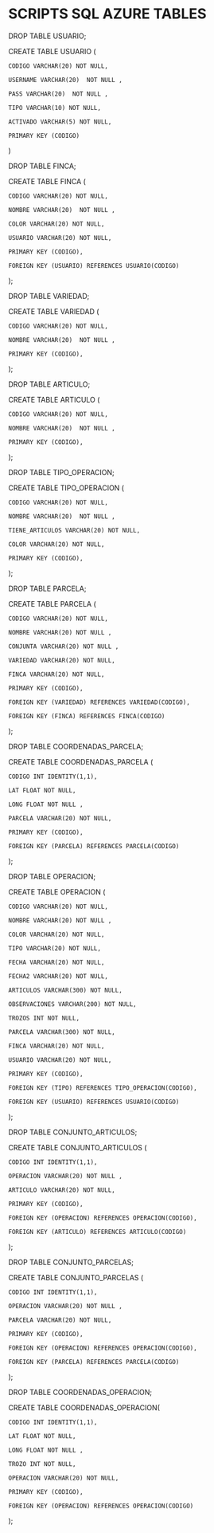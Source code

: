 # SCRIPTS SQL AZURE TABLES

DROP TABLE USUARIO;

CREATE TABLE USUARIO (

    CODIGO VARCHAR(20) NOT NULL,
    
    USERNAME VARCHAR(20)  NOT NULL , 
    
    PASS VARCHAR(20)  NOT NULL ,
    
    TIPO VARCHAR(10) NOT NULL,
    
    ACTIVADO VARCHAR(5) NOT NULL,
    
    PRIMARY KEY (CODIGO)
    
)

DROP TABLE FINCA;

CREATE TABLE FINCA (

    CODIGO VARCHAR(20) NOT NULL,
    
    NOMBRE VARCHAR(20)  NOT NULL , 
    
    COLOR VARCHAR(20) NOT NULL,
    
    USUARIO VARCHAR(20) NOT NULL,
    
    PRIMARY KEY (CODIGO),
    
    FOREIGN KEY (USUARIO) REFERENCES USUARIO(CODIGO)
    
);

DROP TABLE VARIEDAD;

CREATE TABLE VARIEDAD (

    CODIGO VARCHAR(20) NOT NULL,
    
    NOMBRE VARCHAR(20)  NOT NULL , 
    
    PRIMARY KEY (CODIGO),
    
);

DROP TABLE ARTICULO;

CREATE TABLE ARTICULO (

    CODIGO VARCHAR(20) NOT NULL,
    
    NOMBRE VARCHAR(20)  NOT NULL ,
    
    PRIMARY KEY (CODIGO),
    
);

DROP TABLE TIPO_OPERACION;

CREATE TABLE TIPO_OPERACION (

    CODIGO VARCHAR(20) NOT NULL,
    
    NOMBRE VARCHAR(20)  NOT NULL , 
    
    TIENE_ARTICULOS VARCHAR(20) NOT NULL,
    
    COLOR VARCHAR(20) NOT NULL,
    
    PRIMARY KEY (CODIGO),
    
);


DROP TABLE PARCELA;

CREATE TABLE PARCELA (

    CODIGO VARCHAR(20) NOT NULL,
    
    NOMBRE VARCHAR(20) NOT NULL , 
    
    CONJUNTA VARCHAR(20) NOT NULL ,
    
    VARIEDAD VARCHAR(20) NOT NULL,
    
    FINCA VARCHAR(20) NOT NULL,
    
    PRIMARY KEY (CODIGO),
    
    FOREIGN KEY (VARIEDAD) REFERENCES VARIEDAD(CODIGO),
    
    FOREIGN KEY (FINCA) REFERENCES FINCA(CODIGO)
    
);

DROP TABLE COORDENADAS_PARCELA;

CREATE TABLE COORDENADAS_PARCELA (

    CODIGO INT IDENTITY(1,1),
    
    LAT FLOAT NOT NULL,
    
    LONG FLOAT NOT NULL ,
    
    PARCELA VARCHAR(20) NOT NULL,
    
    PRIMARY KEY (CODIGO),
    
    FOREIGN KEY (PARCELA) REFERENCES PARCELA(CODIGO)
    
);

DROP TABLE OPERACION;

CREATE TABLE OPERACION (

    CODIGO VARCHAR(20) NOT NULL,
    
    NOMBRE VARCHAR(20) NOT NULL , 
    
    COLOR VARCHAR(20) NOT NULL,
    
    TIPO VARCHAR(20) NOT NULL,
    
    FECHA VARCHAR(20) NOT NULL,
    
    FECHA2 VARCHAR(20) NOT NULL,
    
    ARTICULOS VARCHAR(300) NOT NULL,
    
    OBSERVACIONES VARCHAR(200) NOT NULL,
    
    TROZOS INT NOT NULL,
    
    PARCELA VARCHAR(300) NOT NULL,
    
    FINCA VARCHAR(20) NOT NULL,
    
    USUARIO VARCHAR(20) NOT NULL,
    
    PRIMARY KEY (CODIGO),
    
    FOREIGN KEY (TIPO) REFERENCES TIPO_OPERACION(CODIGO),
    
    FOREIGN KEY (USUARIO) REFERENCES USUARIO(CODIGO)
);

DROP TABLE CONJUNTO_ARTICULOS;

CREATE TABLE CONJUNTO_ARTICULOS (

    CODIGO INT IDENTITY(1,1),
    
    OPERACION VARCHAR(20) NOT NULL ,
    
    ARTICULO VARCHAR(20) NOT NULL,
    
    PRIMARY KEY (CODIGO),
    
    FOREIGN KEY (OPERACION) REFERENCES OPERACION(CODIGO),
    
    FOREIGN KEY (ARTICULO) REFERENCES ARTICULO(CODIGO)
    
);

DROP TABLE CONJUNTO_PARCELAS;

CREATE TABLE CONJUNTO_PARCELAS (

    CODIGO INT IDENTITY(1,1),
    
    OPERACION VARCHAR(20) NOT NULL ,
    
    PARCELA VARCHAR(20) NOT NULL,
    
    PRIMARY KEY (CODIGO),
    
    FOREIGN KEY (OPERACION) REFERENCES OPERACION(CODIGO),
    
    FOREIGN KEY (PARCELA) REFERENCES PARCELA(CODIGO)
    
);

DROP TABLE COORDENADAS_OPERACION;

CREATE TABLE COORDENADAS_OPERACION(

    CODIGO INT IDENTITY(1,1),
    
    LAT FLOAT NOT NULL,
    
    LONG FLOAT NOT NULL ,
    
    TROZO INT NOT NULL,
    
    OPERACION VARCHAR(20) NOT NULL,
    
    PRIMARY KEY (CODIGO),
    
    FOREIGN KEY (OPERACION) REFERENCES OPERACION(CODIGO)
    
);
